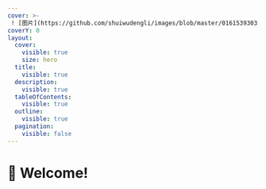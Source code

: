 ```yaml
---
cover: >-
 ! [图片](https://github.com/shuiwudengli/images/blob/master/0161539303_p4.s0vmd10e48w.jpg?raw=true)
coverY: 0
layout:
  cover:
    visible: true
    size: hero
  title:
    visible: true
  description:
    visible: true
  tableOfContents:
    visible: true
  outline:
    visible: true
  pagination:
    visible: false
---
```


# 👋 Welcome!

